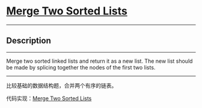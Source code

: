 # [Merge Two Sorted Lists](https://leetcode.com/problems/merge-two-sorted-lists/)

---

## Description

---

Merge two sorted linked lists and return it as a new list. The new list should be made by splicing together the nodes of the first two lists.

---

比较基础的数据结构题，合并两个有序的链表。

代码实现：[Merge Two Sorted Lists](./MergeTwoSortedLists.py)
	